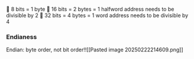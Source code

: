  8 bits = 1 byte
 16 bits = 2 bytes = 1 halfword
	address needs to be divisible by 2
 32 bits = 4 bytes = 1 word
	address needs to be divisible by 4


### Endianess
Endian: byte order, not bit order!![[Pasted image 20250222214609.png]]
